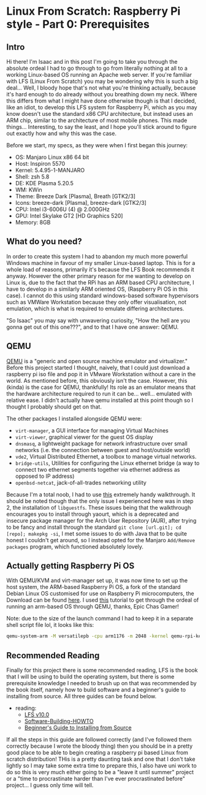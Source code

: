 # Linux From Scratch: Raspberry Pi style - Part 0: Prerequisites

## Intro

Hi there! I'm Isaac and in this post I'm going to take you through the absolute ordeal I had to go through to go from literally nothing at all to a working Linux-based OS running an Apache web server. If you're familiar with LFS (Linux From Scratch) you may be wondering why this is such a big deal... Well, I bloody hope that's not what you're thinking actually, because it's hard enough to do already without you breathing down my neck. Where this differs from what I might have done otherwise though is that I decided, like an idiot, to develop this LFS system for Raspberry Pi, which as you may know doesn't use the standard x86 CPU architecture, but instead uses an ARM chip, similar to the architecture of most mobile phones. This made things... Interesting, to say the least, and I hope you'll stick around to figure out exactly how and why this was the case.

Before we start, my specs, as they were when I first began this journey:

* OS: Manjaro Linux x86 64 bit
* Host: Inspiron 5570
* Kernel: 5.4.95-1-MANJARO
* Shell: zsh 5.8
* DE: KDE Plasma 5.20.5
* WM: KWin
* Theme: Breeze Dark [Plasma], Breath [GTK2/3]
* Icons: breeze-dark [Plasma], breeze-dark [GTK2/3]
* CPU: Intel i3-6006U (4) @ 2.000GHz
* GPU: Intel Skylake GT2 [HD Graphics 520]
* Memory: 8GB

## What do you need?

In order to create this system I had to abandon my much more powerful Windows machine in favour of my smaller Linux-based laptop. This is for a whole load of reasons, primarily it's because the LFS Book recommends it anyway. However the other primary reason for me wanting to develop on Linux is, due to the fact that the RPi has an ARM based CPU architecture, I have to develop in a similarly ARM oriented OS, (Raspberry Pi OS in this case). I cannot do this using standard windows-based software hypervisors such as VMWare Workstation because they only offer visualisation, not emulation, which is what is required to emulate differing architectures.

"So Isaac" you may say with unwavering curiosity, "How the hell are you gonna get out of this one???", and to that I have one answer: QEMU.

## QEMU

[QEMU](https://www.qemu.org/) is a "generic and open source machine emulator and virtualizer." Before this project started I thought, naively, that I could just download a raspberry pi iso file and pop it in VMware Workstation without a care in the world. As mentioned before, this obviously isn't the case. However, this (kinda) is the case for QEMU, thankfully! Its role as an emulator means that the hardware architecture required to run it can be... well... emulated with relative ease. I didn't actually have qemu installed at this point though so I thought I probably should get on that.

The other packages I installed alongside QEMU were:

* `virt-manager`, a GUI interface for managing Virtual Machines
* `virt-viewer`, graphical viewer for the guest OS display
* `dnsmasq`, a lightweight package for network infrastructure over small networks (i.e. the connection between guest and host/outside world)
* `vde2`, Virtual Distributed Ethernet, a toolbox to manage virtual networks.
* `bridge-utils`, Utilities for configuring the Linux ethernet bridge (a way to connect two ethernet segments together via ethernet address as opposed to IP address)
* `openbsd-netcat`, jack-of-all-trades networking utility

Because I'm a total noob, I had to use [this](https://computingforgeeks.com/complete-installation-of-kvmqemu-and-virt-manager-on-arch-linux-and-manjaro/) extremely handy walkthrough. It should be noted though that the only issue I experienced here was in step 2, the installation of `libguestfs`. These issues being that the walkthrough encourages you to install through yaourt, which is a deprecated and insecure package manager for the Arch User Repository (AUR), after trying to be fancy and install through the standard `git clone [url.git]; cd [repo]; makepkg -si`, I met some issues to do with Java that to be quite honest I couldn't get around, so I instead opted for the Manjaro `Add/Remove packages` program, which functioned absolutely lovely.

## Actually getting Raspberry Pi OS

With QEMU/KVM and virt-manager set up, it was now time to set up the host system, the ARM-based Raspberry Pi OS, a fork of the standard Debian Linux OS customised for use on Raspberry Pi microcomputers, the Download can be found [here](https://www.raspberrypi.org/downloads/raspberry-pi-os/). I used [this](https://epicchasgamer.com/2020/10/18/how-to-emulate-raspberry-pi-in-qemu/) tutorial to get through the ordeal of running an arm-based OS through QEMU, thanks, Epic Chas Gamer!

Note: due to the size of the launch command I had to keep it in a separate shell script file lol, it looks like this:

```sh
qemu-system-arm -M versatilepb -cpu arm1176 -m 2048 -kernel qemu-rpi-kernel/kernel-qemu-4.19.50-buster -hda 2021-01-11-raspios-buster-armhf-full.img -append "dwc_otg.lpm_enable=0 root=/dev/sda2 console=tty1 rootfstype=ext4 elevator=deadline rootwait" -dtb qemu-rpi-kernel/versatile-pb-buster.dtb -no-reboot -serial stdio
```

## Recommended Reading

Finally for this project there is some recommended reading, LFS is the book that I will be using to build the operating system, but there is some prerequisite knowledge I needed to brush up on that was recommended by the book itself, namely how to build software and a beginner's guide to installing from source. All three guides can be found below.

* reading:
    * [LFS v10.0](http://linuxfromscratch.org/lfs/view/stable/)
    * [Software-Building-HOWTO](http://www.tldp.org/HOWTO/Software-Building-HOWTO.html)
    * [Beginner's Guide to Installing from Source](http://moi.vonos.net/linux/beginners-installing-from-source/)

If all the steps in this guide are followed correctly (and I've followed them correctly because I wrote the bloody thing) then you should be in a pretty good place to be able to begin creating a raspberry pi based Linux from scratch distribution! THis is a pretty daunting task and one that I don't take lightly so I may take some extra time to prepare this, I also have uni work to do so this is very much either going to be a "leave it until summer" project or a "time to procrastinate harder than I've ever procrastinated before" project... I guess only time will tell.


